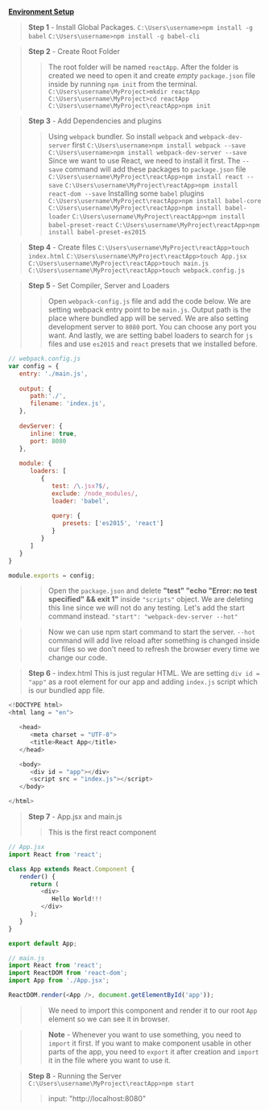 **[Environment Setup](https://www.tutorialspoint.com/reactjs/reactjs_environment_setup.htm)**

> **Step 1** - Install Global Packages.
`C:\Users\username>npm install -g babel`
`C:\Users\username>npm install -g babel-cli`

> **Step 2** - Create Root Folder
>> The root folder will be named `reactApp`. After the folder is created we need to open it and create _empty_ `package.json` file inside by running `npm init` from the terminal.
`C:\Users\username\MyProject>mkdir reactApp`
`C:\Users\username\MyProject>cd reactApp`
`C:\Users\username\MyProject\reactApp>npm init`

> **Step 3** - Add Dependencies and plugins
>> Using `webpack` bundler. So install `webpack` and `webpack-dev-server` first
`C:\Users\username>npm install webpack --save`
`C:\Users\username>npm install webpack-dev-server --save`
>> Since we want to use React, we need to install it first. The `--save` command will add these packages to `package.json` file
`C:\Users\username\MyProject\reactApp>npm install react --save`
`C:\Users\username\MyProject\reactApp>npm install react-dom --save`
>> Installing some `babel` plugins
`C:\Users\username\MyProject\reactApp>npm install babel-core`
`C:\Users\username\MyProject\reactApp>npm install babel-loader`
`C:\Users\username\MyProject\reactApp>npm install babel-preset-react`
`C:\Users\username\MyProject\reactApp>npm install babel-preset-es2015`

> **Step 4** - Create files
`C:\Users\username\MyProject\reactApp>touch index.html`
`C:\Users\username\MyProject\reactApp>touch App.jsx`
`C:\Users\username\MyProject\reactApp>touch main.js`
`C:\Users\username\MyProject\reactApp>touch webpack.config.js`

> **Step 5** - Set Compiler, Server and Loaders
>> Open `webpack-config.js` file and add the code below. We are setting webpack entry point to be `main.js`. Output path is the place where bundled app will be served. We are also setting development server to `8080` port. You can choose any port you want. And lastly, we are setting babel loaders to search for `js` files and use `es2015` and `react` presets that we installed before.

```javascript
// webpack.config.js
var config = {
   entry: './main.js',
	
   output: {
      path:'./',
      filename: 'index.js',
   },
	
   devServer: {
      inline: true,
      port: 8080
   },
	
   module: {
      loaders: [
         {
            test: /\.jsx?$/,
            exclude: /node_modules/,
            loader: 'babel',
				
            query: {
               presets: ['es2015', 'react']
            }
         }
      ]
   }
}

module.exports = config;
```

>> Open the `package.json` and delete **"test" "echo \"Error: no test specified\" && exit 1"** inside `"scripts"` object. We are deleting this line since we will not do any testing. Let's add the start command instead.
`"start": "webpack-dev-server --hot"`

>> Now we can use npm start command to start the server. `--hot` command will add live reload after something is changed inside our files so we don't need to refresh the browser every time we change our code.

> **Step 6** - index.html
> This is just regular HTML. We are setting `div id = "app"` as a root element for our app and adding `index.js` script which is our bundled app file.

```javascript
<!DOCTYPE html>
<html lang = "en">

   <head>
      <meta charset = "UTF-8">
      <title>React App</title>
   </head>

   <body>
      <div id = "app"></div>
      <script src = "index.js"></script>
   </body>

</html>
```


> **Step 7** - App.jsx and main.js
>> This is the first react component

```javascript
// App.jsx
import React from 'react';

class App extends React.Component {
   render() {
      return (
         <div>
            Hello World!!!
         </div>
      );
   }
}

export default App;

// main.js
import React from 'react';
import ReactDOM from 'react-dom';
import App from './App.jsx';

ReactDOM.render(<App />, document.getElementById('app'));
```
>> We need to import this component and render it to our root `App` element so we can see it in browser.

>> **Note** - Whenever you want to use something, you need to `import` it first. If you want to make component usable in other parts of the app, you need to `export` it after creation and `import` it in the file where you want to use it.

> **Step 8** - Running the Server
`C:\Users\username\MyProject\reactApp>npm start`
>> input: "http://localhost:8080"